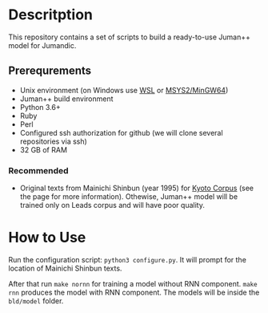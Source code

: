 # Descritption

This repository contains a set of scripts to build a ready-to-use
Juman++ model for Jumandic.

## Prerequrements

* Unix environment (on Windows use [WSL](https://docs.microsoft.com/en-us/windows/wsl/install-win10) or [MSYS2/MinGW64](https://www.msys2.org/))
* Juman++ build environment
* Python 3.6+
* Ruby
* Perl
* Configured ssh authorization for github (we will clone several repositories via ssh)
* 32 GB of RAM

### Recommended

* Original texts from Mainichi Shinbun (year 1995) for [Kyoto Corpus](https://github.com/ku-nlp/KyotoCorpus)
(see the page for more information).
Othewise, Juman++ model will be trained only on Leads corpus and will have poor quality.

# How to Use

Run the configuration script: `python3 configure.py`.
It will prompt for the location of Mainichi Shinbun texts.

After that run `make nornn` for training a model without RNN component.
`make rnn` produces the model with RNN component.
The models will be inside the `bld/model` folder.